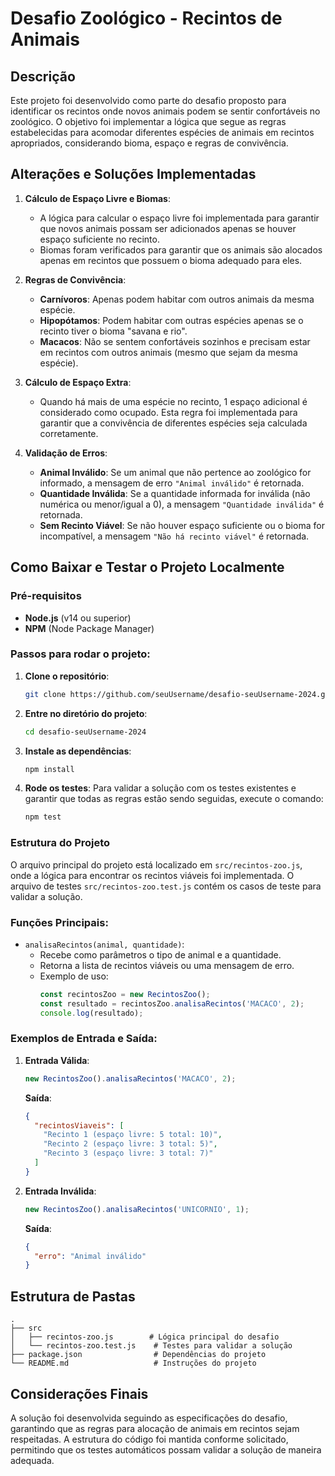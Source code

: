 # Desafio Zoológico - Recintos de Animais

## Descrição

Este projeto foi desenvolvido como parte do desafio proposto para identificar os recintos onde novos animais podem se sentir confortáveis no zoológico. O objetivo foi implementar a lógica que segue as regras estabelecidas para acomodar diferentes espécies de animais em recintos apropriados, considerando bioma, espaço e regras de convivência.

## Alterações e Soluções Implementadas

1. **Cálculo de Espaço Livre e Biomas**:
   - A lógica para calcular o espaço livre foi implementada para garantir que novos animais possam ser adicionados apenas se houver espaço suficiente no recinto.
   - Biomas foram verificados para garantir que os animais são alocados apenas em recintos que possuem o bioma adequado para eles.

2. **Regras de Convivência**:
   - **Carnívoros**: Apenas podem habitar com outros animais da mesma espécie.
   - **Hipopótamos**: Podem habitar com outras espécies apenas se o recinto tiver o bioma "savana e rio".
   - **Macacos**: Não se sentem confortáveis sozinhos e precisam estar em recintos com outros animais (mesmo que sejam da mesma espécie).

3. **Cálculo de Espaço Extra**:
   - Quando há mais de uma espécie no recinto, 1 espaço adicional é considerado como ocupado. Esta regra foi implementada para garantir que a convivência de diferentes espécies seja calculada corretamente.

4. **Validação de Erros**:
   - **Animal Inválido**: Se um animal que não pertence ao zoológico for informado, a mensagem de erro `"Animal inválido"` é retornada.
   - **Quantidade Inválida**: Se a quantidade informada for inválida (não numérica ou menor/igual a 0), a mensagem `"Quantidade inválida"` é retornada.
   - **Sem Recinto Viável**: Se não houver espaço suficiente ou o bioma for incompatível, a mensagem `"Não há recinto viável"` é retornada.

## Como Baixar e Testar o Projeto Localmente

### Pré-requisitos

- **Node.js** (v14 ou superior)
- **NPM** (Node Package Manager)

### Passos para rodar o projeto:

1. **Clone o repositório**:
   ```bash
   git clone https://github.com/seuUsername/desafio-seuUsername-2024.git
   ```

2. **Entre no diretório do projeto**:
   ```bash
   cd desafio-seuUsername-2024
   ```

3. **Instale as dependências**:
   ```bash
   npm install
   ```

4. **Rode os testes**:
   Para validar a solução com os testes existentes e garantir que todas as regras estão sendo seguidas, execute o comando:
   ```bash
   npm test
   ```

### Estrutura do Projeto

O arquivo principal do projeto está localizado em `src/recintos-zoo.js`, onde a lógica para encontrar os recintos viáveis foi implementada. O arquivo de testes `src/recintos-zoo.test.js` contém os casos de teste para validar a solução.

### Funções Principais:

- `analisaRecintos(animal, quantidade)`:
  - Recebe como parâmetros o tipo de animal e a quantidade.
  - Retorna a lista de recintos viáveis ou uma mensagem de erro.
  - Exemplo de uso:
    ```js
    const recintosZoo = new RecintosZoo();
    const resultado = recintosZoo.analisaRecintos('MACACO', 2);
    console.log(resultado);
    ```

### Exemplos de Entrada e Saída:

1. **Entrada Válida**:
   ```js
   new RecintosZoo().analisaRecintos('MACACO', 2);
   ```
   **Saída**:
   ```json
   {
     "recintosViaveis": [
       "Recinto 1 (espaço livre: 5 total: 10)",
       "Recinto 2 (espaço livre: 3 total: 5)",
       "Recinto 3 (espaço livre: 3 total: 7)"
     ]
   }
   ```

2. **Entrada Inválida**:
   ```js
   new RecintosZoo().analisaRecintos('UNICORNIO', 1);
   ```
   **Saída**:
   ```json
   {
     "erro": "Animal inválido"
   }
   ```

## Estrutura de Pastas

```plaintext
.
├── src
│   ├── recintos-zoo.js        # Lógica principal do desafio
│   └── recintos-zoo.test.js    # Testes para validar a solução
├── package.json                # Dependências do projeto
└── README.md                   # Instruções do projeto
```

## Considerações Finais

A solução foi desenvolvida seguindo as especificações do desafio, garantindo que as regras para alocação de animais em recintos sejam respeitadas. A estrutura do código foi mantida conforme solicitado, permitindo que os testes automáticos possam validar a solução de maneira adequada.
